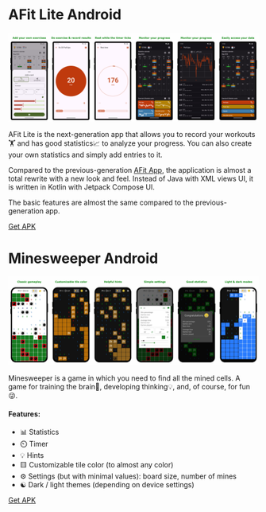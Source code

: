 # AFit Lite Android

<img src="https://github.com/lestec-al/lestec-al/raw/main/pictures/afit2_screens.png"/>

AFit Lite is the next-generation app that allows you to record your workouts🏋️ and has good statistics📈 to analyze your progress. You can also create your own statistics and simply add entries to it.

Compared to the previous-generation [AFit App](https://github.com/lestec-al/afit/), the application is almost a total rewrite with a new look and feel. Instead of Java with XML views UI, it is written in Kotlin with Jetpack Compose UI.

The basic features are almost the same compared to the previous-generation app.

[Get APK](https://drive.google.com/drive/folders/1ayZQKcDwIqp7Y204yxUy0t49WzwOjgGB?usp=drive_link)

# Minesweeper Android

<img src="https://github.com/lestec-al/lestec-al/raw/main/pictures/minesweeper_screens.png"/>

Minesweeper is a game in which you need to find all the mined cells. A game for training the brain🧠, developing thinking💡, and, of course, for fun😜.

#### Features:
- 📊 Statistics
- ⏲️ Timer
- 💡 Hints
- 🟨 Customizable tile color (to almost any color)
- ⚙️ Settings (but with minimal values): board size, number of mines
- ☯️ Dark / light themes (depending on device settings)

[Get APK](https://drive.google.com/drive/folders/1ayZQKcDwIqp7Y204yxUy0t49WzwOjgGB?usp=drive_link)
